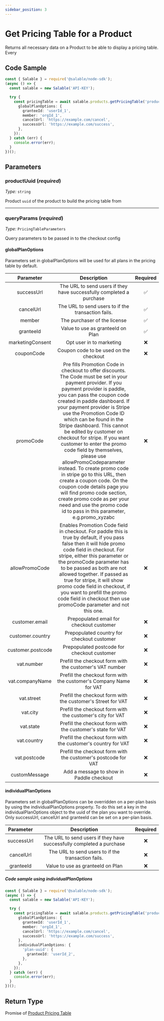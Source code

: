 ```yaml
---
sidebar_position: 3
---
```


# Get Pricing Table for a Product

Returns all necessary data on a Product to be able to display a pricing table. Every

## Code Sample

```typescript
const { Salable } = require('@salable/node-sdk');
(async () => {
  const salable = new Salable('API-KEY');

  try {
    const pricingTable = await salable.products.getPricingTable('product-uuid', {
      globalPlanOptions: {
        granteeId: 'userId_1',
        member: 'orgId_1',
        cancelUrl: 'https://example.com/cancel',
        successUrl: 'https://example.com/success',
      },
    });
  } catch (err) {
    console.error(err);
  }
})();
```

## Parameters

### productUuid (_required_)

_Type:_ `string`

Product `uuid` of the product to build the pricing table from

---

### queryParams (_required_)

_Type:_ `PricingTableParameters`

Query parameters to be passed in to the checkout config

#### globalPlanOptions

Parameters set in globalPlanOptions will be used for all plans in the pricing table by default.

|   **Parameter**   |                                                                                                                                                                                                                                                                                                                                                              **Description**                                                                                                                                                                                                                                                                                                                                                               | **Required** |
| :---------------: | :----------------------------------------------------------------------------------------------------------------------------------------------------------------------------------------------------------------------------------------------------------------------------------------------------------------------------------------------------------------------------------------------------------------------------------------------------------------------------------------------------------------------------------------------------------------------------------------------------------------------------------------------------------------------------------------------------------------------------------------: | :----------: |
|    successUrl     |                                                                                                                                                                                                                                                                                                                                    The URL to send users if they have successfully completed a purchase                                                                                                                                                                                                                                                                                                                                    |      ✅      |
|     cancelUrl     |                                                                                                                                                                                                                                                                                                                                             The URL to send users to if the transaction fails.                                                                                                                                                                                                                                                                                                                                             |      ✅      |
|      member       |                                                                                                                                                                                                                                                                                                                                                        The purchaser of the license                                                                                                                                                                                                                                                                                                                                                        |      ✅      |
|     granteeId     |                                                                                                                                                                                                                                                                                                                                                     Value to use as granteeId on Plan                                                                                                                                                                                                                                                                                                                                                      |      ✅      |
| marketingConsent  |                                                                                                                                                                                                                                                                                                                                                          Opt user in to marketing                                                                                                                                                                                                                                                                                                                                                          |      ❌      |
|    couponCode     |                                                                                                                                                                                                                                                                                                                                                   Coupon code to be used on the checkout                                                                                                                                                                                                                                                                                                                                                   |      ❌      |
|     promoCode     | Pre fills Promotion Code in checkout to offer discounts. The Code must be set in your payment provider. If you payment provider is paddle, you can pass the coupon code created in paddle dashboard. If your payment provider is Stripe use the Promotion Code ID which can be found in the Stripe dashboard. This cannot be edited by customer on checkout for stripe. If you want customer to enter the promo code field by themselves, please use allowPromoCodeparameter instead. To create promo code in stripe go to this URL, then create a coupon code. On the coupon code details page you will find promo code section, create promo code as per your need and use the promo code id to pass in this parameter, e.g.promo_xyzabc |      ❌      |
|  allowPromoCode   |                                                                                                                                              Enables Promotion Code field in checkout. For paddle this is true by default, if you pass false then it will hide promo code field in checkout. For stripe, either this parameter or the promoCode parameter has to be passed as both are not allowed together. If passed as true for stripe, it will show promo code field in checkout, if you want to prefill the promo code field in checkout then use promoCode parameter and not this one.                                                                                                                                               |      ❌      |
|  customer.email   |                                                                                                                                                                                                                                                                                                                                                  Prepopulated email for checkout customer                                                                                                                                                                                                                                                                                                                                                  |      ❌      |
| customer.country  |                                                                                                                                                                                                                                                                                                                                                 Prepopulated country for checkout customer                                                                                                                                                                                                                                                                                                                                                 |      ❌      |
| customer.postcode |                                                                                                                                                                                                                                                                                                                                                Prepopulated postcode for checkout customer                                                                                                                                                                                                                                                                                                                                                 |      ❌      |
|    vat.number     |                                                                                                                                                                                                                                                                                                                                          Prefill the checkout form with the customer's VAT number                                                                                                                                                                                                                                                                                                                                          |      ❌      |
|  vat.companyName  |                                                                                                                                                                                                                                                                                                                                     Prefill the checkout form with the customer's Company Name for VAT                                                                                                                                                                                                                                                                                                                                     |      ❌      |
|    vat.street     |                                                                                                                                                                                                                                                                                                                                        Prefill the checkout form with the customer's Street for VAT                                                                                                                                                                                                                                                                                                                                        |      ❌      |
|     vat.city      |                                                                                                                                                                                                                                                                                                                                         Prefill the checkout form with the customer's city for VAT                                                                                                                                                                                                                                                                                                                                         |      ❌      |
|     vat.state     |                                                                                                                                                                                                                                                                                                                                        Prefill the checkout form with the customer's state for VAT                                                                                                                                                                                                                                                                                                                                         |      ❌      |
|    vat.country    |                                                                                                                                                                                                                                                                                                                                       Prefill the checkout form with the customer's country for VAT                                                                                                                                                                                                                                                                                                                                        |      ❌      |
|   vat.postcode    |                                                                                                                                                                                                                                                                                                                                       Prefill the checkout form with the customer's postcode for VAT                                                                                                                                                                                                                                                                                                                                       |      ❌      |
|   customMessage   |                                                                                                                                                                                                                                                                                                                                                  Add a message to show in Paddle checkout                                                                                                                                                                                                                                                                                                                                                  |      ❌      |

#### individualPlanOptions

Parameters set in globalPlanOptions can be overridden on a per-plan basis by using the individualPlanOptions property. To do this set a key in the individualPlanOptions object to the uuid of the plan you want to override. Only successUrl, cancelUrl and granteeId can be set on a per-plan basis.

| **Parameter** |                           **Description**                            | **Required** |
| :-----------: | :------------------------------------------------------------------: | :----------: |
|  successUrl   | The URL to send users if they have successfully completed a purchase |      ❌      |
|   cancelUrl   |          The URL to send users to if the transaction fails.          |      ❌      |
|   granteeId   |                  Value to use as granteeId on Plan                   |      ❌      |

##### Code sample using individualPlanOptions

```typescript
const { Salable } = require('@salable/node-sdk');
(async () => {
  const salable = new Salable('API-KEY');

  try {
    const pricingTable = await salable.products.getPricingTable('product-uuid', {
      globalPlanOptions: {
        granteeId: 'userId_1',
        member: 'orgId_1',
        cancelUrl: 'https://example.com/cancel',
        successUrl: 'https://example.com/success',
      },
      individualPlanOptions: {
        'plan-uuid': {
          granteeId: 'userId_2',
        },
      },
    });
  } catch (err) {
    console.error(err);
  }
})();
```

## Return Type

Promise of [Product Pricing Table](/api/api-latest/products/get-pricing-table-of-product#sample-response)
